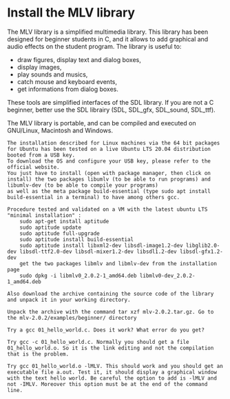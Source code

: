 # Install the MLV library
The MLV library is a simplified multimedia library. This library has been designed for beginner students in C, and it allows to add graphical and audio effects on the student program. The library is useful to:

* draw figures, display text and dialog boxes,
* display images,
* play sounds and musics,
* catch mouse and keyboard events,
* get informations from dialog boxes.

These tools are simplified interfaces of the SDL library. If you are not a C beginner, better use the SDL librairy (SDL, SDL_gfx, SDL_sound, SDL_ttf).

The MLV library is portable, and can be compiled and executed on GNU/Linux, Macintosh and Windows.


    The installation described for Linux machines via the 64 bit packages for Ubuntu has been tested on a live Ubuntu LTS 20.04 distribution booted from a USB key. 
    To download the OS and configure your USB key, please refer to the official website. 
    You just have to install (open with package manager, then click on install) the two packages libumlv (to be able to run programs) and libumlv-dev (to be able to compile your programs)
    as well as the meta package build-essential (type sudo apt install build-essential in a terminal) to have among others gcc.

    Procedure tested and validated on a VM with the latest ubuntu LTS "minimal installation" :
        sudo apt-get install aptitude
        sudo aptitude update
        sudo aptitude full-upgrade
        sudo aptitude install build-essential
        sudo aptitude install libxml2-dev libsdl-image1.2-dev libglib2.0-dev libsdl-ttf2.0-dev libsdl-mixer1.2-dev libsdl1.2-dev libsdl-gfx1.2-dev
        get the two packages libmlv and libmlv-dev from the installation page
        sudo dpkg -i libmlv0_2.0.2-1_amd64.deb libmlv0-dev_2.0.2-1_amd64.deb

    Also download the archive containing the source code of the library and unpack it in your working directory.

    Unpack the archive with the command tar xzf mlv-2.0.2.tar.gz. Go to the mlv-2.0.2/examples/beginner/ directory

    Try a gcc 01_hello_world.c. Does it work? What error do you get?

    Try gcc -c 01_hello_world.c. Normally you should get a file 01_hello_world.o. So it is the link editing and not the compilation that is the problem.

    Try gcc 01_hello_world.o -lMLV. This should work and you should get an executable file a.out. Test it, it should display a graphical window with the text hello world. Be careful the option to add is -lMLV and not -IMLV. Moreover this option must be at the end of the command line.

# 